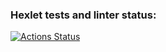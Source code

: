 ### Hexlet tests and linter status:
[![Actions Status](https://github.com/Onlyal33/layout-designer-project-lvl1/workflows/hexlet-check/badge.svg)](https://github.com/Onlyal33/layout-designer-project-lvl1/actions)
